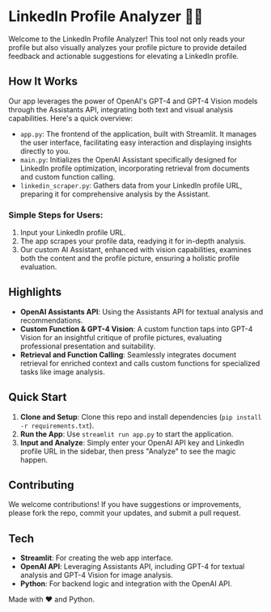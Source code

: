 # LinkedIn Profile Analyzer 🚀💼

Welcome to the LinkedIn Profile Analyzer! This tool not only reads your profile but also visually analyzes your profile picture to provide detailed feedback and actionable suggestions for elevating a LinkedIn profile.

## How It Works

Our app leverages the power of OpenAI's GPT-4 and GPT-4 Vision models through the Assistants API, integrating both text and visual analysis capabilities. Here's a quick overview:

- `app.py`: The frontend of the application, built with Streamlit. It manages the user interface, facilitating easy interaction and displaying insights directly to you.
- `main.py`: Initializes the OpenAI Assistant specifically designed for LinkedIn profile optimization, incorporating retrieval from documents and custom function calling.
- `linkedin_scraper.py`: Gathers data from your LinkedIn profile URL, preparing it for comprehensive analysis by the Assistant.

### Simple Steps for Users:
1. Input your LinkedIn profile URL.
2. The app scrapes your profile data, readying it for in-depth analysis.
3. Our custom AI Assistant, enhanced with vision capabilities, examines both the content and the profile picture, ensuring a holistic profile evaluation.

## Highlights

- **OpenAI Assistants API**: Using the Assistants API for textual analysis and recommendations.
- **Custom Function & GPT-4 Vision**: A custom function taps into GPT-4 Vision for an insightful critique of profile pictures, evaluating professional presentation and suitability.
- **Retrieval and Function Calling**: Seamlessly integrates document retrieval for enriched context and calls custom functions for specialized tasks like image analysis.

## Quick Start

1. **Clone and Setup**: Clone this repo and install dependencies (`pip install -r requirements.txt`).
2. **Run the App**: Use `streamlit run app.py` to start the application.
3. **Input and Analyze**: Simply enter your OpenAI API key and LinkedIn profile URL in the sidebar, then press "Analyze" to see the magic happen.

## Contributing

We welcome contributions! If you have suggestions or improvements, please fork the repo, commit your updates, and submit a pull request.

## Tech

- **Streamlit**: For creating the web app interface.
- **OpenAI API**: Leveraging Assistants API, including GPT-4 for textual analysis and GPT-4 Vision for image analysis.
- **Python**: For backend logic and integration with the OpenAI API.


Made with ❤️ and Python.
